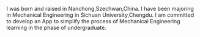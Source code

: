 I was born and raised in Nanchong,Szechwan,China.
I have been majoring in Mechanical Engineering in Sichuan University,Chengdu.
I am committed to develop an App to simplify the process of Mechanical Engineering learning in the phase of undergraduate.
